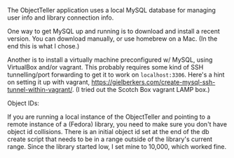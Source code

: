 The ObjectTeller application uses a local MySQL database for managing user info and library connection info.

One way to get MySQL up and running is to download and install a recent version. You can download manually, or use homebrew on a Mac. (In the end this is what I chose.)

Another is to install a virtually machine preconfigured w/ MySQL, using VirtualBox and/or vagrant. This probably requires some kind of SSH tunnelling/port forwarding to get it to work on `localhost:3306`. Here's a hint on setting it up with vagrant, https://gielberkers.com/create-mysql-ssh-tunnel-within-vagrant/. (I tried out the Scotch Box vagrant LAMP box.)


Object IDs:

If you are running a local instance of the ObjectTeller and pointing to a remote instance of a (Fedora) library, you need to make sure you don't have object id collisions. There is an initial object id set at the end of the db create script that needs to be in a range outside of the library's current range. Since the library started low, I set mine to 10,000, which worked fine.



